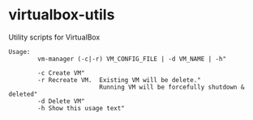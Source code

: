 # virtualbox-utils
Utility scripts for VirtualBox

```
Usage: 
        vm-manager (-c|-r) VM_CONFIG_FILE | -d VM_NAME | -h"

        -c Create VM"
        -r Recreate VM.  Existing VM will be delete."
                         Running VM will be forcefully shutdown & deleted"
        -d Delete VM"
        -h Show this usage text"
```
